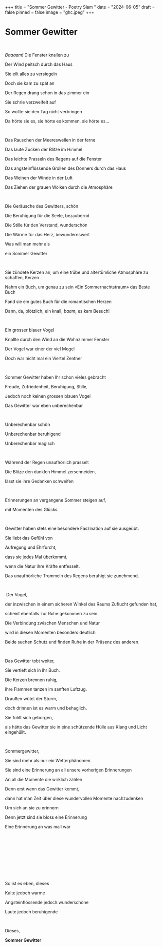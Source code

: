 +++
title = "Sommer Gewitter - Poetry Slam "
date = "2024-06-05"
draft = false
pinned = false
image = "ghc.jpeg"
+++
# **Sommer Gewitter**

 

*Baaaam!* Die Fenster knallen zu

Der Wind peitsch durch das Haus 

Sie eilt alles zu versiegeln 

Doch sie kam zu spät an

Der Regen drang schon in das zimmer ein 

Sie schrie verzweifelt auf 

So wollte sie den Tag nicht verbringen 

Da hörte sie es, sie hörte es kommen, sie hörte es…

 

Das Rauschen der Meereswellen in der ferne 

Das laute Zucken der Blitze im Himmel 

Das leichte Prasseln des Regens auf die Fenster 

Das angsteinflössende Grollen des Donners durch das Haus 

Das Weinen der Winde in der Luft 

Das Ziehen der grauen Wolken durch die Atmosphäre 

 

Die Geräusche des Gewitters, schön 

Die Beruhigung für die Seele, bezaubernd 

Die Stille für den Verstand, wunderschön 

Die Wärme für das Herz, bewundernswert 

Was will man mehr als 

ein Sommer Gewitter 

 

Sie zündete Kerzen an, um eine trübe und altertümliche Atmosphäre zu schaffen, Kerzen 

Nahm ein Buch, um genau zu sein «Ein Sommernachtstraum» das Beste Buch

Fand sie ein gutes Buch für die romantischen Herzen 

Dann, da, plötzlich, ein knall, *baam*, es kam Besuch! 

 

Ein grosser blauer Vogel 

Knallte durch den Wind an die Wohnzimmer Fenster 

Der Vogel war einer der viel Mogel 

Doch war nicht mal ein Viertel Zentner 

 

Sommer Gewitter haben Ihr schon vieles gebracht 

Freude, Zufriedenheit, Beruhigung, Stille, 

Jedoch noch keinen grossen blauen Vogel 

Das Gewitter war eben unberechenbar 

 

Unberechenbar schön 

Unberechenbar beruhigend 

Unberechenbar magisch 

 

Während der Regen unaufhörlich prasselt 

Die Blitze den dunklen Himmel zerschneiden, 

lässt sie ihre Gedanken schweifen 

 

Erinnerungen an vergangene Sommer steigen auf, 

mit Momenten des Glücks 

 

Gewitter haben stets eine besondere Faszination auf sie ausgeübt.

Sie liebt das Gefühl von 

Aufregung und Ehrfurcht, 

dass sie jedes Mal überkommt, 

wenn die Natur ihre Kräfte entfesselt.

Das unaufhörliche Trommeln des Regens beruhigt sie zunehmend.

 

 Der Vogel, 

der inzwischen in einem sicheren Winkel des Raums Zuflucht gefunden hat,

scheint ebenfalls zur Ruhe gekommen zu sein. 

Die Verbindung zwischen Menschen und Natur 

wird in diesen Momenten besonders deutlich 

Beide suchen Schutz und finden Ruhe in der Präsenz des anderen.

 

Das Gewitter tobt weiter, 

Sie vertieft sich in ihr Buch. 

Die Kerzen brennen ruhig, 

ihre Flammen tanzen im sanften Luftzug. 

Draußen wütet der Sturm, 

doch drinnen ist es warm und behaglich. 

Sie fühlt sich geborgen, 

als hätte das Gewitter sie in eine schützende Hülle aus Klang und Licht eingehüllt.

 

Sommergewitter,

Sie sind mehr als nur ein Wetterphänomen. 

Sie sind eine Erinnerung an all unsere vorherigen Erinnerungen 

An all die Momente die wirklich zählen 

Denn erst wenn das Gewitter kommt, 

dann hat man Zeit über diese wundervollen Momente nachzudenken

Um sich an sie zu erinnern 

Denn jetzt sind sie bloss eine Erinnerung

Eine Erinnerung an was mall war

 

 

 

 

 

So ist es eben, dieses 

Kalte jedoch warme 

Angsteinflössende jedoch wunderschöne 

Laute jedoch beruhigende 

 

Dieses, 

**Sommer Gewitter**